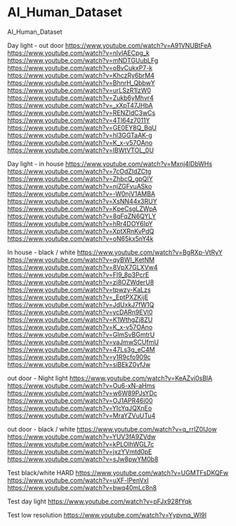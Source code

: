 # AI_Human_Dataset
AI_Human_Dataset

Day light - out door 
https://www.youtube.com/watch?v=A91VNUBtFeA
https://www.youtube.com/watch?v=nlvIAECpg_k
https://www.youtube.com/watch?v=mNDTGUubLFg
https://www.youtube.com/watch?v=oBvCukxP7-k
https://www.youtube.com/watch?v=KhczRy6brM4
https://www.youtube.com/watch?v=BhnrH_QbbwY
https://www.youtube.com/watch?v=urLSzR1lzW0
https://www.youtube.com/watch?v=Zukb6yMhvr4
https://www.youtube.com/watch?v=_xXpT47JHbA
https://www.youtube.com/watch?v=RENZldC3wCs
https://www.youtube.com/watch?v=4Tl64z7011Y
https://www.youtube.com/watch?v=GE0EY8Q_BqU
https://www.youtube.com/watch?v=hl3GGTaAK-g
https://www.youtube.com/watch?v=K_x-v57OAno
https://www.youtube.com/watch?v=IBWtVTOL_0U

Day light - in house
https://www.youtube.com/watch?v=Mxnj4lDbWHs
https://www.youtube.com/watch?v=7cOdZIdZCtg
https://www.youtube.com/watch?v=ZhbcQ_gpQlY
https://www.youtube.com/watch?v=njZGFvuASko
https://www.youtube.com/watch?v=-W0njV1AMBA
https://www.youtube.com/watch?v=XsNN44x3RUY
https://www.youtube.com/watch?v=KpeCsgLZWpA
https://www.youtube.com/watch?v=8qFqZN6QYLY
https://www.youtube.com/watch?v=hRr4DOY6IpY
https://www.youtube.com/watch?v=XptXRnKvPdQ
https://www.youtube.com/watch?v=oN65kx5nY4k

In house - black / white
https://www.youtube.com/watch?v=BgRXp-VtRyY
https://www.youtube.com/watch?v=qyBWI_KetNM
https://www.youtube.com/watch?v=8VpX7GLXVw4
https://www.youtube.com/watch?v=FI9_8p3PcrE
https://www.youtube.com/watch?v=zi8OZWderU8
https://www.youtube.com/watch?v=tpwzy-KaLzs
https://www.youtube.com/watch?v=_EptPXZKijE
https://www.youtube.com/watch?v=JdUxkJ7fW1Q
https://www.youtube.com/watch?v=ycDARn9EVl0
https://www.youtube.com/watch?v=K1WthgZj8ZU
https://www.youtube.com/watch?v=K_x-v57OAno
https://www.youtube.com/watch?v=GlmSvBGmtrU
https://www.youtube.com/watch?v=vaJmwSCUfmU
https://www.youtube.com/watch?v=47Ls3g_eC4M
https://www.youtube.com/watch?v=y1R9cfo909c
https://www.youtube.com/watch?v=siBEkZ0yfJw

out door - Night light 
https://www.youtube.com/watch?v=KeAZvi0sBlA
https://www.youtube.com/watch?v=Ou6-xN-aHms
https://www.youtube.com/watch?v=w6W89PJsYDc
https://www.youtube.com/watch?v=OJ1APR46i00
https://www.youtube.com/watch?v=YIcYqJQXnEo
https://www.youtube.com/watch?v=MraYZVuUTu4

out door - black / white
https://www.youtube.com/watch?v=q_rrlZ0lJow
https://www.youtube.com/watch?v=YUV3fA9ZVdw
https://www.youtube.com/watch?v=kPLOIhWGL7c
https://www.youtube.com/watch?v=jxzYVmtd0pE
https://www.youtube.com/watch?v=sJw8pwYM0b8

Test black/white HARD
https://www.youtube.com/watch?v=UGMTFsDKQFw
https://www.youtube.com/watch?v=uXF-lPenVxI
https://www.youtube.com/watch?v=bwq40mLc8n8

Test day light
https://www.youtube.com/watch?v=pFJx928fYqk

Test low resolution
https://www.youtube.com/watch?v=Yypvnq_Wl9I




